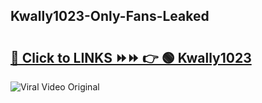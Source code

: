 
 ## Kwally1023-Only-Fans-Leaked

# <h2><a href="https://clipsfans.com/Kwally1023&ref=git">🔗 Click to LINKS ⏩⏩ 👉 🟢 Kwally1023 </a></h2>

<a href="https://clipsfans.com/Kwally1023&ref=git" rel="nofollow" data-target="animated-image.originalLink"><img src="https://i.ibb.co.com/xMMVF88/686577567.gif" alt="Viral Video Original" style="max-width: 100%; display: inline-block;" data-target="animated-image.originalImage"></a>

